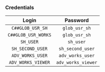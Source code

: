 ### Credentials

|        Login        |      Password      |
| :-----------------: | :----------------: |
|  `C##GLOB_USR_SH`   |   `glob_usr_sh`    |
| `C##GLOB_USR_WORKS` |   `glob_usr_sh`    |
|      `SH_USER`      |     `sh_user`      |
|  `SH_SECOND_USER`   |  `sh_second_user`  |
|  `ADV_WORKS_USER`   |  `adv_works_user`  |
| `ADV_WORKS_VIEWER`  | `adv_works_viewer` |
